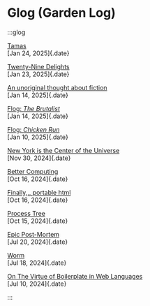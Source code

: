 # Glog (Garden Log)
<style>
div.glog a {
    font-weight: bold;
}
</style>

:::glog

[Tamas](/garden/tamas/)\
[Jan 24, 2025]{.date}

[Twenty-Nine Delights](/garden/29.html)\
[Jan 23, 2025]{.date}

[An unoriginal thought about fiction](/garden/fiction.html)\
[Jan 14, 2025]{.date}

[Flog: _The Brutalist_](/garden/flog/brutalist.html)\
[Jan 14, 2025]{.date}

[Flog: _Chicken Run_](/garden/flog/chicken-run.html)\
[Jan 10, 2025]{.date}

[New York is the Center of the Universe](/garden/nyc/universe.html)\
[Nov 30, 2024]{.date}

[Better Computing](/garden/better-computing.html)\
[Oct 16, 2024]{.date}

[Finally,,, portable html](/garden/data-text.html)\
[Oct 16, 2024]{.date}

[Process Tree](/garden/process-tree/)\
[Oct 15, 2024]{.date}

[Epic Post-Mortem](/garden/epic-post.html)\
[Jul 20, 2024]{.date}

[Worm](/garden/worm.html)\
[Jul 18, 2024]{.date}

[On The Virtue of Boilerplate in Web Languages](/garden/weblang.html)\
[Jul 10, 2024]{.date}


:::
